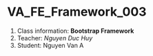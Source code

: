 # VA_FE_Framework_003
1. Class information: __Bootstrap Framework__
2. Teacher: _Nguyen Duc Huy_
3. Student: Nguyen Van A